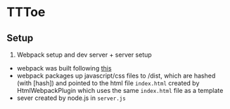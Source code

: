 # TTToe

## Setup

1. Webpack setup and dev server + server setup
- webpack was built following [this](https://www.freecodecamp.org/news/learn-webpack-for-react-a36d4cac5060/)
- webpack packages up javascript/css files to /dist, which are hashed (with [hash]) and pointed to the html file `index.html` created by HtmlWebpackPlugin which uses the same `index.html` file as a template
- sever created by node.js in `server.js`

